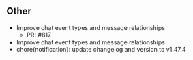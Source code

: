 ## Other

- Improve chat event types and message relationships
   - PR: #817
- Improve chat event types and message relationships
- chore(notification): update changelog and version to v1.47.4

